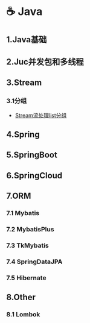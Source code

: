 # ☕ Java


## 1.Java基础

## 2.Juc并发包和多线程


## 3.Stream

### 3.1分组
- [Stream流处理list分组](/md/Java/Stream/分组/Stream流处理list分组.md)


## 4.Spring


## 5.SpringBoot


## 6.SpringCloud

## 7.ORM

### 7.1 Mybatis

### 7.2 MybatisPlus

### 7.3 TkMybatis

### 7.4 SpringDataJPA

### 7.5 Hibernate

## 8.Other

### 8.1 Lombok



